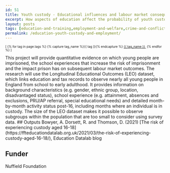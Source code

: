 ```yaml
---
id: 51
title: Youth custody - Educational influences and labour market consequences
excerpt: How aspects of education affect the probability of youth custody and the effect of custody on the school-to-work transition
layout: posts
tags: [education-and-training,employment-and-welfare,crime-and-conflict,instrumental-variables,duration-analysis,modelling-and-descriptives]
permalink: /education-youth-custody-and-employment/
---
```

<div>
  <p style="font-size:.7em;">
    [
    {% for tag in page.tags %}
      {% capture tag_name %}{{ tag }}{% endcapture %}
      <a href="/{{ tag_name }}"><nobr>{{ tag_name }}</nobr>&nbsp;</a>
    {% endfor %}
    ]
  </p>
</div>
This project will provide quantitative evidence on which young people are imprisoned, the school experiences that increase the risk of imprisonment and the impact prison has on subsequent labour market outcomes.  The research will use the Longitudinal Educational Outcomes (LEO) dataset, which links education and tax records to observe nearly all young people in England from school to early adulthood. It provides information on background characteristics (e.g. gender, ethnic group, location, disadvantaged status), school experience (e.g. attainment, absences and exclusions, PRU/AP referral, special educational needs) and detailed month-by-month activity status post-16, including months where an individual is in custody. The size of the LEO dataset makes it possible to observe subgroups within the population that are too small to consider using survey data.
## Outputs
Bowyer, A. Dorsett, R. and Thomson, D. (2021) [The risk of experiencing custody aged 16-18](https://ffteducationdatalab.org.uk/2021/03/the-risk-of-experiencing-custody-aged-16-18/), Education Datalab blog

## Funder
Nuffield Foundation
